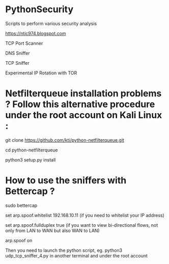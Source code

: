 # PythonSecurity
Scripts to perform various security analysis

https://ntic974.blogspot.com

TCP Port Scanner

DNS Sniffer

TCP Sniffer

Experimental IP Rotation with TOR


# Netfilterqueue installation problems ? Follow this alternative procedure under the root account on Kali Linux :

git clone https://github.com/kti/python-netfilterqueue.git

cd python-netfilterqueue

python3 setup.py install


# How to use the sniffers with Bettercap ?

sudo bettercap

set arp.spoof.whitelist 192.168.10.11 (if you need to whitelist your IP address)

set arp.spoof.fullduplex true (if you want to view bi-directional flows, not only from LAN to WAN but also WAN to LAN)

arp.spoof on

Then you need to launch the python script, eg. python3 udp_tcp_sniffer_4.py in another terminal and under the root account
